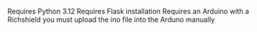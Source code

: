 Requires Python 3.12
Requires Flask installation
Requires an Arduino with a Richshield you must upload the ino file into the Arduno manually
